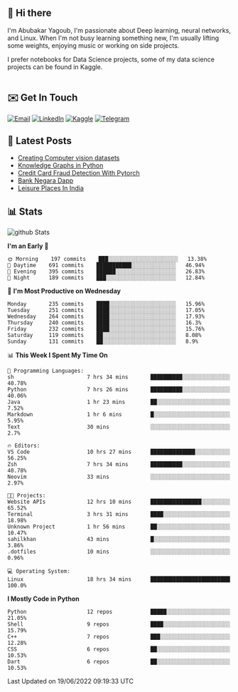 ## 👋 Hi there

I'm Abubakar Yagoub, I'm passionate about Deep learning, neural networks, and
Linux. When I'm not busy learning something new, I'm usually lifting some
weights, enjoying music or working on side projects.

I prefer notebooks for Data Science projects, some of my data science projects
can be found in Kaggle. <br> <br>

## ✉️ Get In Touch

[![Email](https://img.shields.io/badge/Email-f1f1f1?style=for-the-badge&logo=gmail&logoColor=0f111a)](mailto:hi@blacksuan19.dev)
[![LinkedIn](https://img.shields.io/badge/LinkedIn-0077B5?style=for-the-badge&logo=linkedin&logoColor=white)](https://www.linkedin.com/in/blacksuan19/)
[![Kaggle](https://img.shields.io/badge/Kaggle-5acfff?style=for-the-badge&logo=kaggle&logoColor=white)](http://kaggle.com/abubakaryagob/)
[![Telegram](https://img.shields.io/badge/Telegram-2CA5E0?style=for-the-badge&logo=telegram&logoColor=white)](https://t.me/blacksuan19)

## 📩 Latest Posts

<!-- BLOG-POST-LIST:START -->
- [Creating Computer vision datasets](http://blacksuan19.dev/blog/creating-datasets/)
- [Knowledge Graphs in Python](http://blacksuan19.dev/projects/Knowledge_Graphs/)
- [Credit Card Fraud Detection With Pytorch](http://blacksuan19.dev/projects/credit-card-fraud-detection-with-pytorch/)
- [Bank Negara Dapp](http://blacksuan19.dev/projects/bank-negara/)
- [Leisure Places In India](http://blacksuan19.dev/projects/leisure-places-in-india/)
<!-- BLOG-POST-LIST:END -->

## 📊 Stats

![github Stats](https://github-readme-stats.vercel.app/api?username=blacksuan19&theme=github_dark&show_icons=true&count_private=true&custom_title=Github%20Stats&hide_border=true)

<!--START_SECTION:waka-->
**I'm an Early 🐤** 

```text
🌞 Morning    197 commits    ███░░░░░░░░░░░░░░░░░░░░░░   13.38% 
🌆 Daytime    691 commits    ███████████░░░░░░░░░░░░░░   46.94% 
🌃 Evening    395 commits    ██████░░░░░░░░░░░░░░░░░░░   26.83% 
🌙 Night      189 commits    ███░░░░░░░░░░░░░░░░░░░░░░   12.84%

```
📅 **I'm Most Productive on Wednesday** 

```text
Monday       235 commits    ████░░░░░░░░░░░░░░░░░░░░░   15.96% 
Tuesday      251 commits    ████░░░░░░░░░░░░░░░░░░░░░   17.05% 
Wednesday    264 commits    ████░░░░░░░░░░░░░░░░░░░░░   17.93% 
Thursday     240 commits    ████░░░░░░░░░░░░░░░░░░░░░   16.3% 
Friday       232 commits    ████░░░░░░░░░░░░░░░░░░░░░   15.76% 
Saturday     119 commits    ██░░░░░░░░░░░░░░░░░░░░░░░   8.08% 
Sunday       131 commits    ██░░░░░░░░░░░░░░░░░░░░░░░   8.9%

```


📊 **This Week I Spent My Time On** 

```text
💬 Programming Languages: 
sh                       7 hrs 34 mins       ██████████░░░░░░░░░░░░░░░   40.78% 
Python                   7 hrs 26 mins       ██████████░░░░░░░░░░░░░░░   40.06% 
Java                     1 hr 23 mins        ██░░░░░░░░░░░░░░░░░░░░░░░   7.52% 
Markdown                 1 hr 6 mins         █░░░░░░░░░░░░░░░░░░░░░░░░   5.95% 
Text                     30 mins             ░░░░░░░░░░░░░░░░░░░░░░░░░   2.7%

🔥 Editors: 
VS Code                  10 hrs 27 mins      ██████████████░░░░░░░░░░░   56.25% 
Zsh                      7 hrs 34 mins       ██████████░░░░░░░░░░░░░░░   40.78% 
Neovim                   33 mins             ░░░░░░░░░░░░░░░░░░░░░░░░░   2.97%

🐱‍💻 Projects: 
Website APIs             12 hrs 10 mins      ████████████████░░░░░░░░░   65.52% 
Terminal                 3 hrs 31 mins       ████░░░░░░░░░░░░░░░░░░░░░   18.98% 
Unknown Project          1 hr 56 mins        ██░░░░░░░░░░░░░░░░░░░░░░░   10.47% 
sahilkhan                43 mins             █░░░░░░░░░░░░░░░░░░░░░░░░   3.86% 
.dotfiles                10 mins             ░░░░░░░░░░░░░░░░░░░░░░░░░   0.96%

💻 Operating System: 
Linux                    18 hrs 34 mins      █████████████████████████   100.0%

```

**I Mostly Code in Python** 

```text
Python                   12 repos            █████░░░░░░░░░░░░░░░░░░░░   21.05% 
Shell                    9 repos             ████░░░░░░░░░░░░░░░░░░░░░   15.79% 
C++                      7 repos             ███░░░░░░░░░░░░░░░░░░░░░░   12.28% 
CSS                      6 repos             ██░░░░░░░░░░░░░░░░░░░░░░░   10.53% 
Dart                     6 repos             ██░░░░░░░░░░░░░░░░░░░░░░░   10.53%

```



 Last Updated on 19/06/2022 09:19:33 UTC
<!--END_SECTION:waka-->
